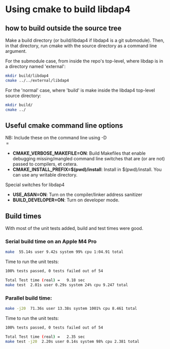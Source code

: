 
# Using cmake to build libdap4

## how to build outside the source tree

Make a build directory (or build/libdap4 if libdap4 is a git submodule).
Then, in that directory, run cmake with the source directory as a command line
argument.

For the submodule case, from inside the repo's top-level, where libdap is in
a directory named 'external':
```bash
mkdir build/libdap4
cmake ../../external/libdap4
```

For the 'normal' case, where 'build' is make inside the libdap4 top-level
source directory:
```bash
mkdir build/
cmake ../
```

## Useful cmake command line options

NB: Include these on the command line using -D<option>=<value>

* **CMAKE_VERBOSE_MAKEFILE=ON**: Build Makefiles that enable debugging missing/mangled
command line switches that are (or are not) passed to compilers, et cetera.
* **CMAKE_INSTALL_PREFIX=$(pwd)/install**: Install in $(pwd)/install. You can use
any writable directory.

Special switches for libdap4

* **USE_ASAN=ON**: Turn on the compiler/linker address sanitizer
* **BUILD_DEVELOPER=ON**: Turn on developer mode.

## Build times

With most of the unit tests added, build and test times were good.

### Serial build time on an Apple M4 Pro
```bash
make  55.14s user 9.42s system 99% cpu 1:04.91 total
```
Time to run the unit tests:
```bash
100% tests passed, 0 tests failed out of 54

Total Test time (real) =   9.18 sec
make test  2.01s user 0.29s system 24% cpu 9.247 total
````

### Parallel build time:
```bash
make -j20  71.36s user 13.38s system 1001% cpu 8.461 total
```
Time to run the unit tests:
```bash
100% tests passed, 0 tests failed out of 54

Total Test time (real) =   2.35 sec
make test -j20  2.20s user 0.14s system 98% cpu 2.381 total
```